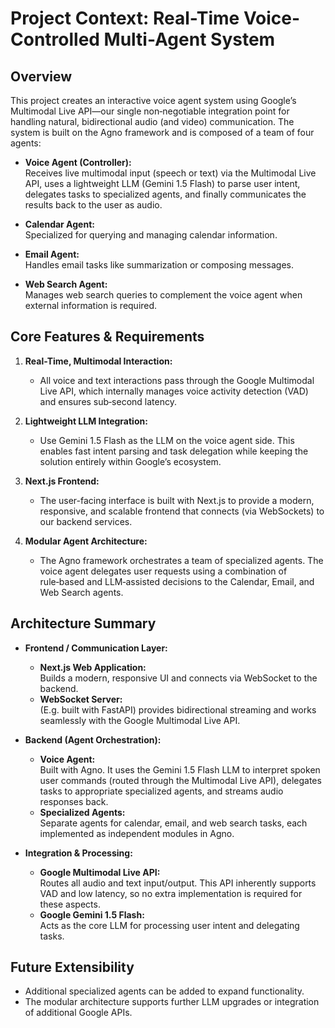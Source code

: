 # Project Context: Real-Time Voice-Controlled Multi-Agent System

## Overview
This project creates an interactive voice agent system using Google’s Multimodal Live API—our single non‑negotiable integration point for handling natural, bidirectional audio (and video) communication. The system is built on the Agno framework and is composed of a team of four agents:

- **Voice Agent (Controller):**  
  Receives live multimodal input (speech or text) via the Multimodal Live API, uses a lightweight LLM (Gemini 1.5 Flash) to parse user intent, delegates tasks to specialized agents, and finally communicates the results back to the user as audio.

- **Calendar Agent:**  
  Specialized for querying and managing calendar information.

- **Email Agent:**  
  Handles email tasks like summarization or composing messages.

- **Web Search Agent:**  
  Manages web search queries to complement the voice agent when external information is required.

## Core Features & Requirements
1. **Real-Time, Multimodal Interaction:**  
   - All voice and text interactions pass through the Google Multimodal Live API, which internally manages voice activity detection (VAD) and ensures sub‑second latency.
  
2. **Lightweight LLM Integration:**  
   - Use Gemini 1.5 Flash as the LLM on the voice agent side. This enables fast intent parsing and task delegation while keeping the solution entirely within Google’s ecosystem.

3. **Next.js Frontend:**  
   - The user-facing interface is built with Next.js to provide a modern, responsive, and scalable frontend that connects (via WebSockets) to our backend services.

4. **Modular Agent Architecture:**  
   - The Agno framework orchestrates a team of specialized agents. The voice agent delegates user requests using a combination of rule‑based and LLM‑assisted decisions to the Calendar, Email, and Web Search agents.

## Architecture Summary
- **Frontend / Communication Layer:**  
  - **Next.js Web Application:**  
    Builds a modern, responsive UI and connects via WebSocket to the backend.
  - **WebSocket Server:**  
    (E.g. built with FastAPI) provides bidirectional streaming and works seamlessly with the Google Multimodal Live API.

- **Backend (Agent Orchestration):**  
  - **Voice Agent:**  
    Built with Agno. It uses the Gemini 1.5 Flash LLM to interpret spoken user commands (routed through the Multimodal Live API), delegates tasks to appropriate specialized agents, and streams audio responses back.
  - **Specialized Agents:**  
    Separate agents for calendar, email, and web search tasks, each implemented as independent modules in Agno.

- **Integration & Processing:**  
  - **Google Multimodal Live API:**  
    Routes all audio and text input/output. This API inherently supports VAD and low latency, so no extra implementation is required for these aspects.
  - **Google Gemini 1.5 Flash:**  
    Acts as the core LLM for processing user intent and delegating tasks.
  
## Future Extensibility
- Additional specialized agents can be added to expand functionality.
- The modular architecture supports further LLM upgrades or integration of additional Google APIs.
